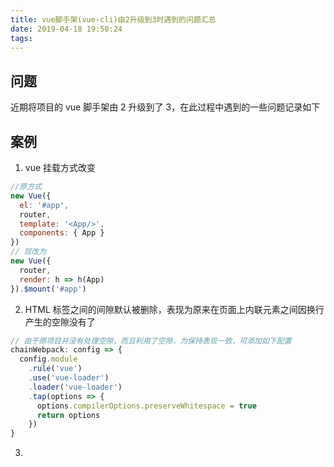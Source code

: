 ```yaml
---
title: vue脚手架(vue-cli)由2升级到3时遇到的问题汇总
date: 2019-04-18 19:50:24
tags:
---
```


## 问题

近期将项目的 vue 脚手架由 2 升级到了 3，在此过程中遇到的一些问题记录如下

## 案例

1. vue 挂载方式改变

```javascript
//原方式
new Vue({
  el: '#app',
  router,
  template: '<App/>',
  components: { App }
})
// 现改为
new Vue({
  router,
  render: h => h(App)
}).$mount('#app')
```

2. HTML 标签之间的间隙默认被删除，表现为原来在页面上内联元素之间因换行产生的空隙没有了

```javascript
// 由于原项目并没有处理空隙，而且利用了空隙，为保持表现一致，可添加如下配置
chainWebpack: config => {
  config.module
    .rule('vue')
    .use('vue-loader')
    .loader('vue-loader')
    .tap(options => {
      options.compilerOptions.preserveWhitespace = true
      return options
    })
}
```

3. 